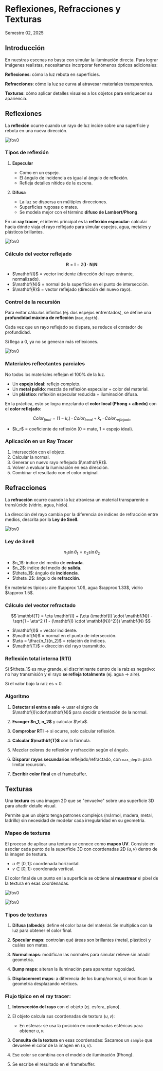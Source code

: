 # Reflexiones, Refracciones y Texturas
Semestre 02, 2025



## Introducción


En nuestras escenas no basta con simular la iluminación directa. Para lograr imágenes realistas, necesitamos incorporar fenómenos ópticos adicionales:


**Reflexiones**: cómo la luz rebota en superficies.


**Refracciones**: cómo la luz se curva al atravesar materiales transparentes.


**Texturas**: cómo aplicar detalles visuales a los objetos para enriquecer su apariencia.



## Reflexiones


La **reflexión** ocurre cuando un rayo de luz incide sobre una superficie y rebota en una nueva dirección.


![fov0](../assets/img/reflexiones1.png)


### Tipos de reflexión


1. **Especular**

   * Como en un espejo.
   * El ángulo de incidencia es igual al ángulo de reflexión.
   * Refleja detalles nítidos de la escena.


2. **Difusa**

   * La luz se dispersa en múltiples direcciones.
   * Superficies rugosas o mates.
   * Se modela mejor con el término **difuso de Lambert/Phong**.


En un **ray tracer**, el interés principal es la **reflexión especular**: calcular hacia dónde viaja el rayo reflejado para simular espejos, agua, metales y plásticos brillantes.


![fov0](../assets/img/reflexiones2.png)


### Cálculo del vector reflejado

$$
\mathbf{R} = \mathbf{I} - 2 (\mathbf{I} \cdot \mathbf{N}) \mathbf{N}
$$

* \$\mathbf{I}\$ = vector incidente (dirección del rayo entrante, normalizado).
* \$\mathbf{N}\$ = normal de la superficie en el punto de intersección.
* \$\mathbf{R}\$ = vector reflejado (dirección del nuevo rayo).


### Control de la recursión

Para evitar cálculos infinitos (ej. dos espejos enfrentados), se define una **profundidad máxima de reflexión** (`max_depth`).


Cada vez que un rayo reflejado se dispara, se reduce el contador de profundidad.


Si llega a 0, ya no se generan más reflexiones.


![fov0](../assets/img/reflexiones3.png)


### Materiales reflectantes parciales

No todos los materiales reflejan el 100% de la luz.


* Un **espejo ideal**: reflejo completo.
* Un **metal pulido**: mezcla de reflexión especular + color del material.
* Un **plástico**: reflexión especular reducida + iluminación difusa.


En la práctica, esto se logra mezclando el **color local (Phong + albedo)** con el **color reflejado**:


$$
Color_{final} = (1 - k_r) \cdot Color_{local} + k_r \cdot Color_{reflejado}
$$

* \$k\_r\$ = coeficiente de reflexión (0 = mate, 1 = espejo ideal).


### Aplicación en un Ray Tracer

1. Intersección con el objeto.
2. Calcular la normal.
3. Generar un nuevo rayo reflejado \$\mathbf{R}\$.
4. Volver a evaluar la iluminación en esa dirección.
5. Combinar el resultado con el color original.



## Refracciones


La **refracción** ocurre cuando la luz atraviesa un material transparente o translúcido (vidrio, agua, hielo).


La dirección del rayo cambia por la diferencia de índices de refracción entre medios, descrita por la **Ley de Snell**.


![fov0](../assets/img/refracciones1.png)


### Ley de Snell

$$
n_1 \sin\theta_1 = n_2 \sin\theta_2
$$

* \$n\_1\$: índice del medio de **entrada**.
* \$n\_2\$: índice del medio de **salida**.
* \$\theta\_1\$: ángulo de **incidencia**.
* \$\theta\_2\$: ángulo de **refracción**.


En materiales típicos: aire \$\approx 1.0\$, agua \$\approx 1.33\$, vidrio \$\approx 1.5\$.


### Cálculo del vector refractado

$$
\mathbf{T} = \eta \mathbf{I} + (\eta (\mathbf{I} \cdot \mathbf{N}) - \sqrt{1 - \eta^2 (1 - (\mathbf{I} \cdot \mathbf{N})^2)}) \mathbf{N}
$$

* \$\mathbf{I}\$ = vector incidente.
* \$\mathbf{N}\$ = normal en el punto de intersección.
* \$\eta = \tfrac{n\_1}{n\_2}\$ = relación de índices.
* \$\mathbf{T}\$ = dirección del rayo transmitido.


### Reflexión total interna (RTI)

Si \$\theta\_1\$ es muy grande, el discriminante dentro de la raíz es negativo: no hay transmisión y el rayo **se refleja totalmente** (ej. agua → aire).


Si el valor bajo la raíz es < 0.


### Algoritmo

1. **Detectar si entra o sale** → usar el signo de \$\mathbf{I}\cdot\mathbf{N}\$ para decidir orientación de la normal.
2. **Escoger \$n\_1, n\_2\$** y calcular \$\eta\$.
3. **Comprobar RTI** → si ocurre, solo calcular reflexión.
4. **Calcular \$\mathbf{T}\$** con la fórmula.


5. Mezclar colores de reflexión y refracción según el ángulo.
6. **Disparar rayos secundarios** reflejado/refractado, con `max_depth` para limitar recursión.
7. **Escribir color final** en el framebuffer.



## Texturas


Una **textura** es una imagen 2D que se "envuelve" sobre una superficie 3D para añadir detalle visual. 


Permite que un objeto tenga patrones complejos (mármol, madera, metal, ladrillo) sin necesidad de modelar cada irregularidad en su geometría.


### Mapeo de texturas


El proceso de aplicar una textura se conoce como **mapeo UV**. Consiste en asociar cada punto de la superficie 3D con coordenadas 2D $(u, v)$ dentro de la imagen de textura.

* $u \in [0,1]$: coordenada horizontal.
* $v \in [0,1]$: coordenada vertical.


El color final de un punto en la superficie se obtiene al **muestrear** el píxel de la textura en esas coordenadas.


![fov0](../assets/img/texturas1.png)


![fov0](../assets/img/texturas2.png)


### Tipos de texturas


1. **Difusa (albedo)**: define el color base del material. Se multiplica con la luz para obtener el color final.


2. **Specular maps**: controlan qué áreas son brillantes (metal, plástico) y cuáles son mates.


3. **Normal maps**: modifican las normales para simular relieve sin añadir geometría.


4. **Bump maps**: alteran la iluminación para aparentar rugosidad.


5. **Displacement maps**: a diferencia de los bump/normal, sí modifican la geometría desplazando vértices.


### Flujo típico en el ray tracer:


1. **Intersección del rayo** con el objeto (ej. esfera, plano).

2. El objeto calcula sus coordenadas de textura $(u, v)$:

   * En esferas: se usa la posición en coordenadas esféricas para obtener $u, v$.


3. **Consulta de la textura** en esas coordenadas:
   Sacamos un `sample` que devuelve el color de la imagen en $(u, v)$.

4. Ese color se combina con el modelo de iluminación (Phong).

5. Se escribe el resultado en el framebuffer.
